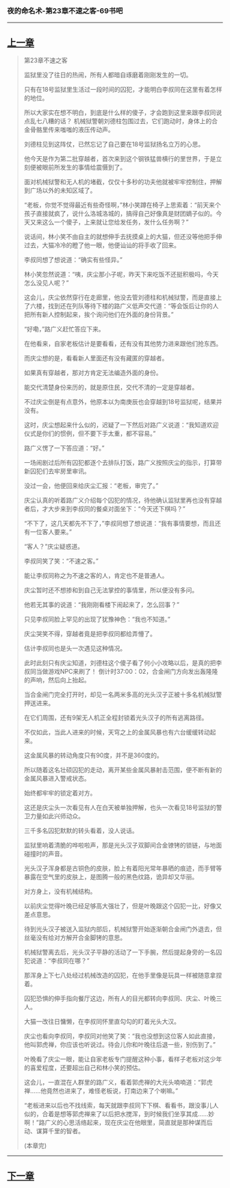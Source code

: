 ### 夜的命名术-第23章不速之客-69书吧

--------
[上一章](./0ecf16d2fd0cbbc78c4226297bc505b4.md)
--------


>
>
>
>第23章不速之客
>
>监狱里没了往日的热闹，所有人都暗自琢磨着刚刚发生的一切。
>
>只有在18号监狱里生活过一段时间的囚犯，才能明白李叔同在这里有着怎样的地位。
>
>所以大家实在想不明白，到底是什么样的傻子，才会跑到这里来跟李叔同说点乱七八糟的话？
>机械狱警朝刘德柱包围过去，它们跑动时，身体上的合金骨骼里传来嗤嗤的液压传动声。
>
>刘德柱见到这阵仗，已然忘记了自己要在18号监狱扬名立万的心思。
>
>他今天是作为第二批穿越者，首次来到这个钢铁猛兽横行的里世界，于是立刻便被眼前所发生的事情给震慑到了。
>
>面对机械狱警和无人机的堵截，仅仅十多秒的功夫他就被牢牢控制住，押解到广场以外的未知区域了。
>
>“老板，你觉不觉得最近有些奇怪啊，”林小笑蹲在椅子上思索着：“前天来个孩子直接就疯了，说什么洛城洛城的，搞得自己好像真是财团嫡子似的。今天又来这么一个傻子，上来就让您给发任务，发什么任务啊？”
>
>说话间，林小笑不由自主的就想伸手去抚摸桌上的大猫，但还没等他把手伸过去，大猫冷冷的瞪了他一眼，他便讪讪的将手收了回来。
>
>李叔同想了想说道：“确实有些怪异。”
>
>林小笑忽然说道：“咦，庆尘那小子呢，昨天下来吃饭不还挺积极吗，今天怎么没见人呢？”
>
>这会儿，庆尘依然穿行在走廊里，他没去管刘德柱和机械狱警，而是直接上了六楼，找到还在列队等待下楼的路广义低声交代道：“等会饭后让你的人把所有新人控制起来，挨个询问他们在外面的身份背景。”
>
>“好嘞，”路广义赶忙答应下来。
>
>在他看来，自家老板估计是要看看，还有没有其他势力进来跟他们抢东西。
>
>而庆尘想的是，看看新人里面还有没有藏匿的穿越者。
>
>如果真有穿越者，那对方肯定无法编造外面的身份。
>
>能交代清楚身份来历的，就是原住民，交代不清的一定是穿越者。
>
>不过庆尘倒是有点意外，他原本以为南庚辰也会穿越到18号监狱呢，结果并没有。
>
>这时，庆尘想起来什么似的，迟疑了一下然后对路广义说道：“我知道欢迎仪式是你们的惯例，但不要下手太重，都不容易。”
>
>路广义愣了一下答应道：“好。”
>
>一场闹剧过后所有囚犯都逐个去排队打饭，路广义按照庆尘的指示，打算带新囚犯们去牢房里审讯。
>
>没过一会，他便回来给庆尘汇报：“老板，审完了。”
>
>庆尘认真的听着路广义介绍每个囚犯的情况，待他确认监狱里再也没有穿越者后，才大步来到李叔同的餐桌对面坐下：“今天还下棋吗？”
>
>“不下了，这几天都先不下了，”李叔同想了想说道：“我有事情要想，而且还有一位客人要来。”
>
>“客人？”庆尘疑惑道。
>
>李叔同笑了笑：“不速之客。”
>
>能让李叔同称之为不速之客的人，肯定也不是普通人。
>
>庆尘暂时还不想掺和到自己无法掌控的事情里，所以便没有多问。
>
>他若无其事的说道：“我刚刚看楼下闹起来了，怎么回事？”
>
>只见李叔同脸上罕见的出现了犹豫神色：“我也不知道。”
>
>庆尘哭笑不得，穿越者竟是把李叔同都给弄懵了。
>
>估计李叔同也是头一次遇见这种情况。
>
>此时此刻只有庆尘知道，刘德柱这个傻子看了何小小攻略以后，是真的把李叔同当做游戏NPC来刷了！
>倒计时37:00：02，合金闸门方向发出轰隆隆的声响，然后向上抬起。
>
>当合金闸门完全打开时，却见一名两米多高的光头汉子正被十多名机械狱警押送进来。
>
>在它们周围，还有9架无人机正全程封锁着光头汉子的所有逃离路径。
>
>不仅如此，当此人进来的时候，天穹之上的金属风暴也有六台缓缓转动起来。
>
>这金属风暴的转动角度只有90度，并不是360度的。
>
>所以随着这名壮硕囚犯的走动，离开某些金属风暴射击范围，便不断有新的金属风暴进入警戒状态。
>
>始终都牢牢的锁定着对方。
>
>这还是庆尘头一次看见有人在白天被单独押解，也头一次看见18号监狱的警卫力量如此兴师动众。
>
>三千多名囚犯默默的转头看着，没人说话。
>
>监狱里响着清脆的哗啦啦声，那是光头汉子双脚间合金镣铐的锁链，与地面碰撞时的声音。
>
>光头汉子浑身都是古铜色的皮肤，脸上有着阳光常年暴晒的痕迹，而手臂等暴露在空气里的皮肤上，是图腾一般的黑色纹路，诡异却又华丽。
>
>对方身上，没有机械结构。
>
>以前庆尘觉得叶晚已经足够高大强壮了，但是叶晚跟这个囚犯一比，好像又差点意思。
>
>待到光头汉子被送入监狱内部后，机械狱警开始逐渐朝合金闸门外退去，但丝毫没有给对方解开合金脚铐的意思。
>
>机械狱警离去后，光头汉子平静的活动了一下手腕，然后提起身旁的一名囚犯说道：“李叔同在哪？”
>
>那浑身上下七八处经过机械改造的囚犯，在他手里像是玩具一样被随意拿捏着。
>
>囚犯恐惧的伸手指向餐厅这边，所有人的目光都转向李叔同、庆尘、叶晚三人。
>
>大猫一改往日慵懒，在李叔同怀里直勾勾的盯着光头大汉。
>
>庆尘也看向李叔同，李叔同对他笑了笑：“我也没想到这位客人如此直接，他叫郭虎禅，你应该也听说过。待会儿你和叶晚往后退一些，别伤到了。”
>
>叶晚看了庆尘一眼，能让自家老板专门提醒这种小事，看样子老板对这少年的喜爱程度，还要超出自己和林小笑的预估。
>
>这会儿，一直混在人群里的路广义，看着郭虎禅的大光头喃喃道：“郭虎禅……他竟然也进来了，难怪老板说，打南边来了个喇嘛。”
>
>“老板进来以后也不找线索，每天就跟李叔同下下棋、看看书，跟没事儿人似的，合着是想等郭虎禅来了以后把水搅浑，到时候我们坐享其成……妙啊！”路广义的心思活络起来，现在庆尘在他眼里，简直就是那种谋而后动、谋算千里的智者。
>
>(本章完)
>
>

--------
[下一章](./57964f7e4672e4e558e468a080ce22e2.md)
--------
